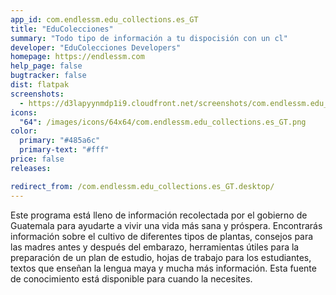 ```yaml
---
app_id: com.endlessm.edu_collections.es_GT
title: "EduColecciones"
summary: "Todo tipo de información a tu dispocisión con un cl"
developer: "EduColecciones Developers"
homepage: https://endlessm.com
help_page: false
bugtracker: false
dist: flatpak
screenshots:
  - https://d3lapyynmdp1i9.cloudfront.net/screenshots/com.endlessm.edu_collections.es_GT/C/com.endlessm.edu_collections.es_gt-screenshot1.jpg
icons:
  "64": /images/icons/64x64/com.endlessm.edu_collections.es_GT.png
color:
  primary: "#485a6c"
  primary-text: "#fff"
price: false
releases:

redirect_from: /com.endlessm.edu_collections.es_GT.desktop/
---
```


<p>Este programa está lleno de información recolectada por el gobierno de Guatemala para ayudarte a vivir una vida más sana y próspera. Encontrarás información sobre el cultivo de diferentes tipos de plantas, consejos para las madres antes y después del embarazo, herramientas útiles para la preparación de un plan de estudio, hojas de trabajo para los estudiantes, textos que enseñan la lengua maya y mucha más información. Esta fuente de conocimiento está disponible para cuando la necesites.</p>